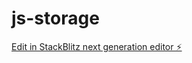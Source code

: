 # js-storage

[Edit in StackBlitz next generation editor ⚡️](https://stackblitz.com/~/github.com/Ashwanth2310/js-storage)